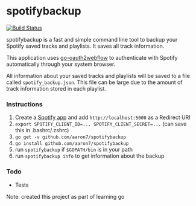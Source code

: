 spotifybackup
=============
[![Build Status](https://travis-ci.org/aaron7/spotifybackup.svg?branch=master)](https://travis-ci.org/aaron7/spotifybackup)

spotifybackup is a fast and simple command line tool to backup your Spotify
saved tracks and playlists. It saves all track information.

This application uses [go-oauth2webflow](https://github.com/aaron7/go-oauth2webflow)
to authenticate with Spotify automatically through your system browser.

All information about your saved tracks and playlists will be saved to a file
called `spotify_backup.json`. This file can be large due to the amount of track
information stored in each playlist.

### Instructions

1. Create a [Spotify app](https://developer.spotify.com/my-applications/#!/applications) and add `http://localhost:5000` as a Redirect URI
2. `export SPOTIFY_CLIENT_ID=... SPOTIFY_CLIENT_SECRET=...` (can save this in .bashrc/.zshrc)
3. `go get -v github.com/aaron7/spotifybackup`
4. `go install github.com/aaron7/spotifybackup`
5. run `spotifybackup` if `$GOPATH/bin` is in your path
6. run `spotifybackup info` to get information about the backup

### Todo

- Tests

Note: created this project as part of learning go
